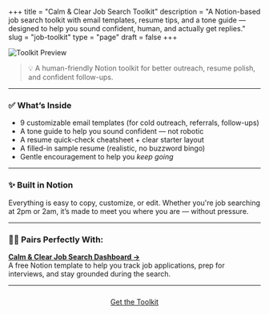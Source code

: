 +++
title = "Calm & Clear Job Search Toolkit"
description = "A Notion-based job search toolkit with email templates, resume tips, and a tone guide — designed to help you sound confident, human, and actually get replies."
slug = "job-toolkit"
type = "page"
draft = false
+++

![Toolkit Preview](/images/job-toolkit/job-toolkit-cover.png)

> 💡 A human-friendly Notion toolkit for better outreach, resume polish, and confident follow-ups.

---

### ✅ What’s Inside
- 9 customizable email templates (for cold outreach, referrals, follow-ups)  
- A tone guide to help you sound confident — not robotic  
- A resume quick-check cheatsheet + clear starter layout  
- A filled-in sample resume (realistic, no buzzword bingo)  
- Gentle encouragement to help you *keep going*

---

### ✨ Built in Notion  
Everything is easy to copy, customize, or edit. Whether you're job searching at 2pm or 2am, it’s made to meet you where you are — without pressure.

---

### 🧘‍♀️ Pairs Perfectly With:  
[**Calm & Clear Job Search Dashboard →**](https://steadyspace.gumroad.com/l/calmjobdashboard)  
A free Notion template to help you track job applications, prep for interviews, and stay grounded during the search.

---

<div style="text-align: center; margin-top: 1.5rem;">
  <a class="gumroad-button" href="https://steadyspace.gumroad.com/l/calmjobtoolkit">Get the Toolkit</a>
</div>
